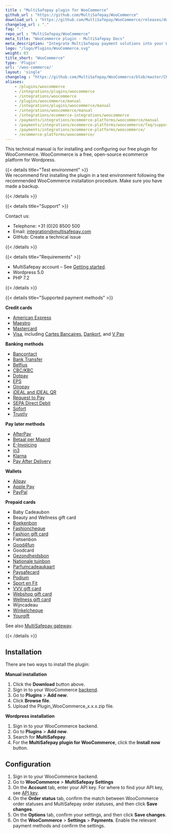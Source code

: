 ```yaml
---
title : "MultiSafepay plugin for WooCommerce"
github_url : "https://github.com/MultiSafepay/WooCommerce"
download_url : "https://github.com/MultiSafepay/WooCommerce/releases/download/4.11.0/Plugin_WooCommerce_4.11.0.zip"
changelog_url : "."
faq: "."
repo_url : "MultiSafepay/WooCommerce"
meta_title: "WooCommerce plugin - MultiSafepay Docs"
meta_description: "Integrate MultiSafepay payment solutions into your Wordpress WooCommerce webshop. MultiSafepay Docs provides information about getting started, building and testing integrations."
logo: "/logo/Plugins/WooCommerce.svg"
weight: 03
title_short: "WooCommerce"
type: 'Plugin'
url: '/woo-commerce/'
layout: 'single'
changelog : "https://github.com/MultiSafepay/WooCommerce/blob/master/CHANGELOG.md"
aliases: 
    - /plugins/woocommerce
    - /integrations/plugins/woocommerce
    - /integrations/woocommerce
    - /plugins/woocommerce/manual
    - /integrations/plugins/woocommerce/manual
    - /integrations/woocommerce/manual
    - /integrations/ecommerce-integrations/woocommerce
    - /payments/integrations/ecommerce-platforms/woocommerce/manual
    - /payments/integrations/ecommerce-platforms/woocommerce/faq/supported-payment-methods/
    - /payments/integrations/ecommerce-platforms/woocommerce/
    - /ecommerce-platforms/woocommerce/
---
```


This technical manual is for installing and configuring our free plugin for WooCommerce. WooCommerce is a free, open-source ecommerce platform for Wordpress.

{{< details title="Test environment" >}}
&nbsp;  
We recommend first installing the plugin in a test environment following the recommended WooCommerce installation procedure. Make sure you have made a backup.

{{< /details >}}

{{< details title="Support" >}}

Contact us:

- Telephone: +31 (0)20 8500 500
- Email: <integration@multisafepay.com>
- GitHub: Create a technical issue

{{< /details >}}

{{< details title="Requirements" >}}

- MultiSafepay account – See [Getting started](/getting-started/).
- Wordpress 5.0
- PHP 7.2

{{< /details >}}

{{< details title="Supported payment methods" >}}

**Credit cards**

- [American Express](/payment-methods/american-express)
- [Maestro](/payment-methods/maestro)
- [Mastercard](/payment-methods/mastercard)
- [Visa](/payments/methods/credit-and-debit-cards/visa), including [Cartes Bancaires](/payment-methods/cartes-bancaires), [Dankort](/payment-methods/dankort), and [V Pay](/payment-methods/vpay/)

**Banking methods**

- [Bancontact](/payment-methods/bancontact)
- [Bank Transfer](/payment-methods/bank-transfer)
- [Belfius](/payment-methods/belfius)
- [CBC/KBC](/payment-methods/cbc-kbc)
- [Dotpay](/payment-methods/dotpay)
- [EPS](/payment-methods/eps)
- [Giropay](/payment-methods/giropay)
- [iDEAL and iDEAL QR](/payment-methods/ideal)
- [Request to Pay](/payments/methods/banks/request-to-pay)
- [SEPA Direct Debit](/payment-methods/sepa-direct-debit)
- [Sofort](/payment-methods/sofort)
- [Trustly](/payment-methods/trustly)

**Pay later methods**

- [AfterPay](/payments/methods/billing-suite/afterpay)
- [Betaal per Maand](/payments/methods/billing-suite/betaalpermaand/)
- [E-Invoicing](/payment-methods/e-invoicing)
- [in3](/payment-methods/in3)
- [Klarna](/payment-methods/klarna)
- [Pay After Delivery](/payment-methods/pay-after-delivery)

**Wallets**

- [Alipay](/payment-methods/alipay)
- [Apple Pay](/payments/methods/wallet/applepay)
- [PayPal](/payment-methods/paypal)

**Prepaid cards**

- Baby Cadeaubon
- Beauty and Wellness gift card
- [Boekenbon](https://www.cadeaubon.nl/cadeaubonnen/nederlandse-boekenbon)
- [Fashioncheque](https://www.fashioncheque.com/nl)
- [Fashion gift card](https://www.fashion-giftcard.nl)
- Fietsenbon
- [Good4fun](https://www.good4fun.nl)
- Goodcard
- [Gezondheidsbon](https://www.gezondheidsbon.nl/mhome)
- [Nationale tuinbon](https://www.nationale-tuinbon.nl)
- [Parfumcadeaukaart](https://www.parfumcadeaukaart.nl)
- [Paysafecard](/payment-methods/paysafecard)
- [Podium](https://www.podiumcadeaukaart.nl)
- [Sport en Fit](https://www.sportenfitcadeau.nl)
- [VVV gift card](https://www.vvvcadeaukaarten.nl)
- [Webshop gift card](https://www.webshopgiftcard.nl)
- [Wellness gift card](https://www.wellnessgiftcard.nl)
- Wijncadeau
- [Winkelcheque](https://www.winkelcheque.nl)
- [Yourgift](https://www.yourgift.nl/)

See also [MultiSafepay gateway](/integrations/multisafepay-gateway/).

{{< /details >}}

## Installation

There are two ways to install the plugin:

**Manual installation**

1. Click the **Download** button above.
2. Sign in to your WooCommerce [backend](/glossaries/multisafepay-glossary/#backend).
3. Go to **Plugins** > **Add new**. 
4. Click **Browse file**.
5. Upload the Plugin_WooCommerce_x.x.x.zip file.

**Wordpress installation**

1. Sign in to your WooCommerce backend.
2. Go to **Plugins** > **Add new**.
3. Search for **MultiSafepay**. 
4. For the **MultiSafepay plugin for WooCommerce**, click the **Install now** button.

## Configuration
1. Sign in to your WooCommerce backend.
2. Go to **WooCommerce** > **MultiSafepay Settings**
3. On the **Account** tab, enter your API key. For where to find your API key, see [API key](/tools/multisafepay-control/get-your-api-key).
4. On the **Order status** tab, confirm the match between WooCommerce order statuses and MultiSafepay order statuses, and then click **Save changes**.
4. On the **Options** tab, confirm your settings, and then click **Save changes**.
5. On the **WooCommerce** > **Settings** > **Payments**. Enable the relevant payment methods and confirm the settings.


